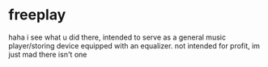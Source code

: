 # freeplay
haha i see what u did there,
intended to serve as a general music player/storing device equipped with an equalizer.
not intended for profit, im just mad there isn't one
